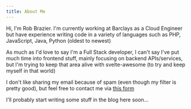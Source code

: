 ```yaml
---
title: About Me
---
```

Hi, I'm Rob Brazier. I'm currently working at Barclays as a Cloud Engineer but have experience writing code in a variety of languages
such as PHP, JavaScript, Java, Python (oldest to newest)

As much as I'd love to say I'm a Full Stack developer, I can't say I've put much time into frontend stuff, mainly focusing on backend APIs/services,
but I'm trying to keep that area alive with svelte-awesome (to try and keep myself in that world)

I don't like sharing my email because of spam (even though my filter is pretty good), but feel free to contact me via [this form](/contact)

I'll probably start writing some stuff in the blog here soon...